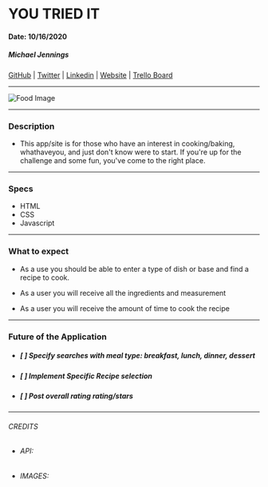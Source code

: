 
# __YOU TRIED IT__


#### Date: 10/16/2020

##### Michael Jennings

[GitHub](https://github.com/MiggyMike) | [Twitter](https://twitter.com/imikey_irock) | [Linkedin](https://www.linkedin.com/in/mjennings6/) | [Website](https://miggymike.github.io/) | [Trello Board](https://trello.com/b/9kLBt0fX/you-tried-it)

___

![Food Image](https://images.unsplash.com/photo-1518291344630-4857135fb581?ixlib=rb-1.2.1&ixid=eyJhcHBfaWQiOjEyMDd9&auto=format&fit=crop&w=1650&q=80 'https://unsplash.com/photos/seDjj4dmC9s')


___


### __Description__

* This app/site is for those who have an interest in cooking/baking, whathaveyou, and just don't know were to start. If you're up for the challenge and some fun, you've come to the right place. 

___

### __Specs__
 - HTML
 - CSS
 - Javascript
___

### __What to expect__

* As a use you should be able to enter a type of dish or base and find a recipe to cook.

* As a user you will receive all the ingredients and measurement 

* As a user you will receive the amount of time to cook the recipe

___

### __Future of the Application__
* ##### [ ]  Specify searches with meal type: breakfast, lunch, dinner, dessert

* ##### [ ]  Implement Specific Recipe selection

* ##### [ ]  Post overall rating rating/stars
  
___

###### _CREDITS_
* ###### API: 
* ###### IMAGES: 